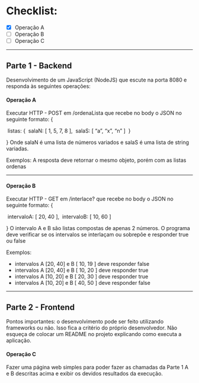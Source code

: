 # Checklist:
- [X] Operação A
- [ ] Operação B
- [ ] Operação C

------------------------------------------------------------------------------------------------------------

## Parte 1 - Backend 
Desenvolvimento de um JavaScript (NodeJS) que escute na porta 8080 e responda às seguintes operações:

#### Operação A
Executar HTTP - POST em /ordenaLista que recebe no body o JSON no seguinte formato:
{

​	listas: {
​		salaN: [ 1, 5, 7, 8 ],
​		salaS: [ “a”, “x”, “n” ] 
​	} 

}
Onde salaN é uma lista de números variados e salaS é uma lista de string variadas.

Exemplos:
A resposta deve retornar o mesmo objeto, porém com as listas ordenas

------------------------------------------------------------------------------------------------------------

#### Operação B
Executar HTTP - GET em /interlace? que recebe no body o JSON no seguinte formato:
{

​	intervaloA: [ 20, 40 ],
​	intervaloB: [ 10, 60 ]

}
O intervalo A e B são listas compostas de apenas 2 números. O programa deve verificar se os intervalos se interlaçam ou sobrepõe e responder true ou false

Exemplos:
- intervalos A [20, 40] e B [ 10, 19 ] deve responder false
- intervalos A [20, 40] e B [ 10, 20 ] deve responder true
- intervalos A [10, 20] e B [ 20, 30 ] deve responder true
- intervalos A [10, 20] e B [ 40, 50 ] deve responder false

------------------------------------------------------------------------------------------------------------

## Parte 2 - Frontend 
Pontos importantes: o desenvolvimento pode ser feito utilizando frameworks ou não. Isso fica a critério do próprio desenvolvedor. Não esqueça de colocar um README no projeto explicando como executa a aplicação.

#### Operação C
Fazer uma página web simples para poder fazer as chamadas da Parte 1 A e B descritas acima e exibir os devidos resultados da execução.